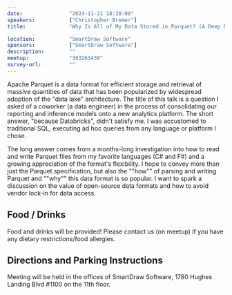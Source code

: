 ```yaml
---
date:               "2024-11-21 18:30:00"
speakers:           ["Christopher Bremer"]
title:              "Why Is All of My Data Stored in Parquet? (A Deep Dive into the Data Lake)"

location:           "SmartDraw Software"
sponsors:           ["SmartDraw Software"]
description:        ""
meetup:             "303263438"
survey-url:         ""
---
```


Apache Parquet is a data format for efficient storage and retrieval of massive quantities of data that has been popularized by widespread adoption of the "data lake" architecture. The title of this talk is a question I asked of a coworker (a data engineer) in the process of consolidating our reporting and inference models onto a new analytics platform. The short answer, "because Databricks", didn't satisfy me. I was accustomed to traditional SQL, executing ad hoc queries from any language or platform I chose.

The long answer comes from a months-long investigation into how to read and write Parquet files from my favorite languages (C# and F#) and a growing appreciation of the format's flexibility. I hope to convey more than just the Parquet specification, but also the ""how"" of parsing and writing Parquet and ""why"" this data format is so popular. I want to spark a discussion on the value of open-source data formats and how to avoid vendor lock-in for data access.

## Food / Drinks
Food and drinks will be provided! Please contact us (on meetup) if you have any dietary restrictions/food allergies.

## Directions and Parking Instructions

Meeting will be held in the offices of SmartDraw Software, 1780 Hughes Landing Blvd #1100 on the 11th floor.
